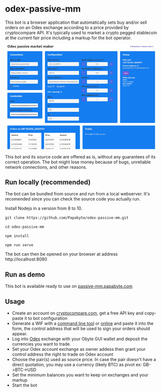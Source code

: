 # odex-passive-mm

This bot is a browser application that automatically sets buy and/or sell orders on an Odex exchange according to a price provided by cryptocompare API. It's typically used to market a crypto pegged stablecoin at the current fair price including a markup for the bot operator.

![odex-passive-mm](https://raw.githubusercontent.com/Papabyte/odex-passive-mm/master/odex-mm.jpeg)


This bot and its source code are offered as is, without any guarantees of its correct operation. The bot might lose money because of bugs, unreliable network connections, and other reasons.

## Run locally (recommended)

The bot can be bundled from source and run from a local webserver. It's recomended since you can check the source code you actually run.

Install Nodejs in a version from 8 to 10.

```
git clone https://github.com/Papabyte/odex-passive-mm.git
``` 

```
cd odex-passive-mm
```

```
npm install
```

```
npm run serve
```

The bot can then be opened on your browser at address http://localhost:8080

## Run as demo

This bot is available ready to use on [passive-mm.papabyte.com](https://passive-mm.papabyte.com)




## Usage

- Create an account on [cryptocompare.com](https://min-api.cryptocompare.com/), get a free API key and copy-paste it to bot configuration
- Generate a WIF with a [command line tool](https://obytejs.com/utils/generate-wallet) or [online](https://bonustrack.github.io/obyte-paperwallet/) and paste it into the form, the control address that will be used to sign your orders should appear.
- Log into [Odex](https://odex.ooo) exchange with your Obyte GUI wallet and deposit the currencies you want to trade.
- Set your Odex account exchange as owner addess then grant your control address the right to trade on Odex account
- Choose the pair(s) used as source price. In case the pair doesn't have a direct quotation, you may use a currency (likely BTC) as pivot ex: GB->BTC->USD
- Set the minimum balances you want to keep on exchanges and your markup
- Start the bot 